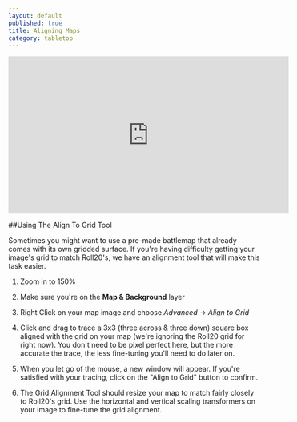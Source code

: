 ```yaml
---
layout: default
published: true
title: Aligning Maps
category: tabletop
---
```


<iframe width="560" height="315" src="http://www.youtube.com/embed/1BrXBd1TBO4" frameborder="0" allowfullscreen></iframe>

##Using The Align To Grid Tool

Sometimes you might want to use a pre-made battlemap that already comes with its own gridded surface. If you're having difficulty getting your image's grid to match Roll20's, we have an alignment tool that will make this task easier.


1. Zoom in to 150%

2. Make sure you're on the **Map & Background** layer

3. Right Click on your map image and choose *Advanced* -> *Align to Grid*

4. Click and drag to trace a 3x3 (three across & three down) square box aligned with the grid on your map (we're ignoring the Roll20 grid for right now). You don't need to be pixel perfect here, but the more accurate the trace, the less fine-tuning you'll need to do later on.

5. When you let go of the mouse, a new window will appear. If you're satisfied with your tracing, click on the "Align to Grid" button to confirm.

6. The Grid Alignment Tool should resize your map to match fairly closely to Roll20's grid. Use the horizontal and vertical scaling transformers on your image to fine-tune the grid alignment.